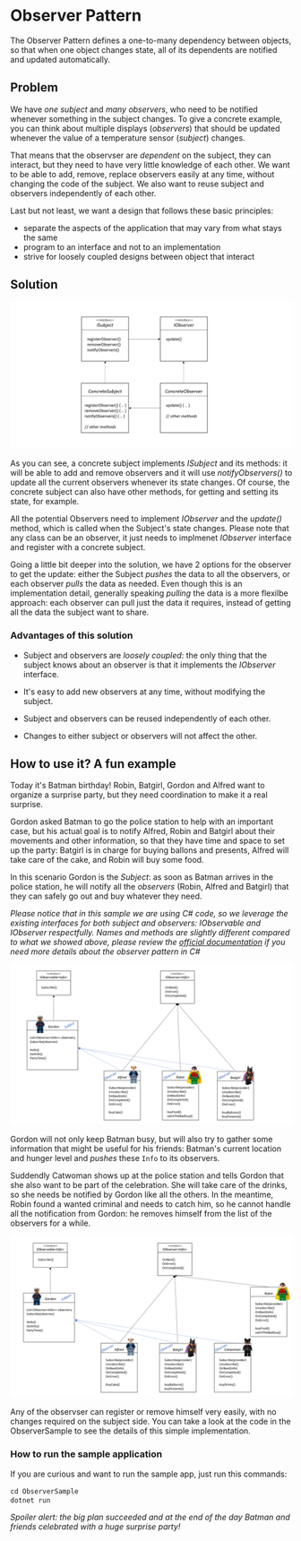 # Observer Pattern

The Observer Pattern defines a one-to-many dependency between objects, so that when one object changes state, all of its dependents are notified and updated automatically.

## Problem

We have *one subject* and *many observers*, who need to be notified whenever something in the subject changes. To give a concrete example, you can think about multiple displays (*observers*) that should be updated whenever the value of a temperature sensor (*subject*) changes.

That means that the observser are *dependent* on the subject, they can interact, but they need to have very little knowledge of each other. We want to be able to add, remove, replace observers easily at any time, without changing the code of the subject. We also want to reuse subject and observers independently of each other.

Last but not least, we want a design that follows these basic principles:

- separate the aspects of the application that may vary from what stays the same
- program to an interface and not to an implementation
- strive for loosely coupled designs between object that interact

## Solution

![ObserverPattern](./img/observer.png)

As you can see, a concrete subject implements *ISubject* and its methods: it will be able to add and remove observers and it will use *notifyObservers()* to update all the current observers whenever its state changes. Of course, the concrete subject can also have other methods, for getting and setting its state, for example.

All the potential Observers need to implement *IObserver* and the *update()* method, which is called when the Subject's state changes. Please note that any class can be an observer, it just needs to implmenet *IObserver* interface and register with a concrete subject.

Going a little bit deeper into the solution, we have 2 options for the observer to get the update: either the Subject *pushes* the data to all the observers, or each observer *pulls* the data as needed. Even though this is an implementation detail, generally speaking *pulling* the data is a more flexilbe approach: each observer can pull just the data it requires, instead of getting all the data the subject want to share.

### Advantages of this solution

- Subject and observers are *loosely coupled*: the only thing that the subject knows about an observer is that it implements the *IObserver* interface.

- It's easy to add new observers at any time, without modifying the subject.

- Subject and observers can be reused independently of each other.

- Changes to either subject or observers will not affect the other.

## How to use it? A fun example

Today it's Batman birthday! Robin, Batgirl, Gordon and Alfred want to organize a surprise party, but they need coordination to make it a real surprise.

Gordon asked Batman to go the police station to help with an important case, but his actual goal is to notify Alfred, Robin and Batgirl about their movements and other information, so that they have time and space to set up the party: Batgirl is in charge for buying ballons and presents, Alfred will take care of the cake, and Robin will buy some food.

In this scenario Gordon is the *Subject*: as soon as Batman arrives in the police station, he will notify all the *observers* (Robin, Alfred and Batgirl) that they can safely go out and buy whatever they need.

*Please notice that in this sample we are using C# code, so we leverage the existing interfaces for both subject and observers: IObservable and IObserver respectfully. Names and methods are slightly different compared to what we showed above, please review the [official documentation](https://docs.microsoft.com/en-us/dotnet/standard/events/observer-design-pattern) if you need more details about the observer pattern in C#*

![ObserverSample1](./img/observerSample1.PNG)

Gordon will not only keep Batman busy, but will also try to gather some information that might be useful for his friends: Batman's current location and hunger level and *pushes* these `Info` to its observers.

Suddendly Catwoman shows up at the police station and tells Gordon that she also want to be part of the celebration. She will take care of the drinks, so she needs be notified by Gordon like all the others. In the meantime, Robin found a wanted criminal and needs to catch him, so he cannot handle all the notification from Gordon: he removes himself from the list of the observers for a while.

![ObserverSample2](./img/observerSample2.PNG)

Any of the observser can register or remove himself very easily, with no changes required on the subject side. You can take a look at the code in the ObserverSample to see the details of this simple implementation.

### How to run the sample application

If you are curious and want to run the sample app, just run this commands:

```
cd ObserverSample
dotnet run
```

*Spoiler alert: the big plan succeeded and at the end of the day Batman and friends celebrated with a huge surprise party!*
